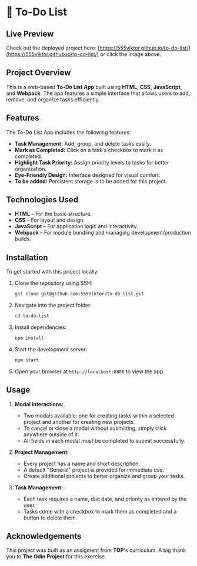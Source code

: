 # 📝 To-Do List

## Live Preview  
Check out the deployed project here: [https://555viktor.github.io/to-do-list/](https://555viktor.github.io/to-do-list/) or click the image above.

## Project Overview  
This is a web-based **To-Do List App** built using **HTML**, **CSS**, **JavaScript**, and **Webpack**. The app features a simple interface that allows users to add, remove, and organize tasks efficiently.

## Features  
The To-Do List App includes the following features:

- **Task Management:** Add, group, and delete tasks easily.
- **Mark as Completed:** Click on a task's checkbox to mark it as completed.
- **Highlight Task Priority:** Assign priority levels to tasks for better organization.
- **Eye-Friendly Design:** Interface designed for visual comfort.
- **To be added:** Persistent storage is to be added for this project.

## Technologies Used  
- **HTML** – For the basic structure.
- **CSS** – For layout and design.
- **JavaScript** – For application logic and interactivity.
- **Webpack** – For module bundling and managing development/production builds.

## Installation  
To get started with this project locally:

1. Clone the repository using SSH:
   ```bash
   git clone git@github.com:555Viktor/to-do-list.git
   ```

2. Navigate into the project folder:
   ```bash
   cd to-do-list
   ```

3. Install dependencies:
   ```bash
   npm install
   ```

4. Start the development server:
   ```bash
   npm start
   ```

5. Open your browser at `http://localhost:8080` to view the app.

## Usage

1. **Modal Interactions:**  
   - Two modals available: one for creating tasks within a selected project and another for creating new projects.
   - To cancel or close a modal without submitting, simply click anywhere outside of it.
   - All fields in each modal must be completed to submit successfully.

2. **Project Management:**  
   - Every project has a name and short description.
   - A default "General" project is provided for immediate use.
   - Create additional projects to better organize and group your tasks.

3. **Task Management:**  
   - Each task requires a name, due date, and priority as entered by the user.
   - Tasks come with a checkbox to mark them as completed and a button to delete them.
  

## Acknowledgements  
This project was built as an assigment from **TOP**'s curriculum. A big thank you to **The Odin Project** for this exercise.
